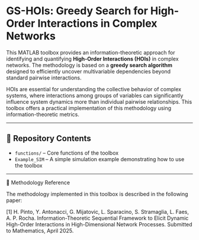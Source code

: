 # GS-HOIs: Greedy Search for High-Order Interactions in Complex Networks

This MATLAB toolbox provides an information-theoretic approach for identifying and quantifying **High-Order Interactions (HOIs)** in complex networks. The methodology is based on a **greedy search algorithm** designed to efficiently uncover multivariable dependencies beyond standard pairwise interactions.

HOIs are essential for understanding the collective behavior of complex systems, where interactions among groups of variables can significantly influence system dynamics more than individual pairwise relationships. This toolbox offers a practical implementation of this methodology using information-theoretic metrics.

---

## 📂 Repository Contents

- `functions/` – Core functions of the toolbox  
- `Example_SIM` – A simple simulation example demonstrating how to use the toolbox

---

📖 Methodology Reference

The methodology implemented in this toolbox is described in the following paper:

[1] H. Pinto, Y. Antonacci, G. Mijatovic, L. Sparacino, S. Stramaglia, L. Faes, A. P. Rocha.
Information-Theoretic Sequential Framework to Elicit Dynamic High-Order Interactions in High-Dimensional Network Processes.
Submitted to Mathematics, April 2025.

